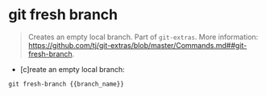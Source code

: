 # git fresh branch

> Creates an empty local branch.
> Part of `git-extras`.
> More information: <https://github.com/tj/git-extras/blob/master/Commands.md##git-fresh-branch>.

- [c]reate an empty local branch:

`git fresh-branch {{branch_name}}`
